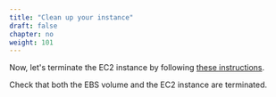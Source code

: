 ```yaml
---
title: "Clean up your instance"
draft: false
chapter: no
weight: 101
---
```


Now, let's terminate the EC2 instance by following [these instructions](https://docs.aws.amazon.com/AWSEC2/latest/UserGuide/terminating-instances.html#terminating-instances-console). 

Check that both the EBS volume and the EC2 instance are terminated.